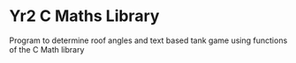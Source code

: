 # Yr2 C Maths Library
Program to determine roof angles and text based tank game using functions of the C Math library
